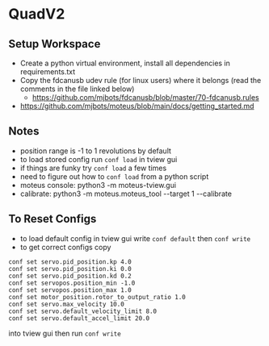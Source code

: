 # QuadV2

## Setup Workspace
- Create a python virtual environment, install all dependencies in requirements.txt
- Copy the fdcanusb udev rule (for linux users) where it belongs (read the comments in the file linked below)
    - https://github.com/mjbots/fdcanusb/blob/master/70-fdcanusb.rules
- https://github.com/mjbots/moteus/blob/main/docs/getting_started.md


## Notes
- position range is -1 to 1 revolutions by default
- to load stored config run `conf load` in tview gui
- if things are funky try `conf load` a few times   
- need to figure out how to `conf load` from a python script
- moteus console: python3 -m moteus-tview.gui
- calibrate: python3 -m moteus.moteus_tool --target 1 --calibrate

## To Reset Configs
- to load default config in tview gui write `conf default` then `conf write`
- to get correct configs copy   
```
conf set servo.pid_position.kp 4.0
conf set servo.pid_position.ki 0.0
conf set servo.pid_position.kd 0.2
conf set servopos.position_min -1.0
conf set servopos.position_max 1.0
conf set motor_position.rotor_to_output_ratio 1.0
conf set servo.max_velocity 10.0
conf set servo.default_velocity_limit 8.0
conf set servo.default_accel_limit 20.0
```
into tview gui then run `conf write` 